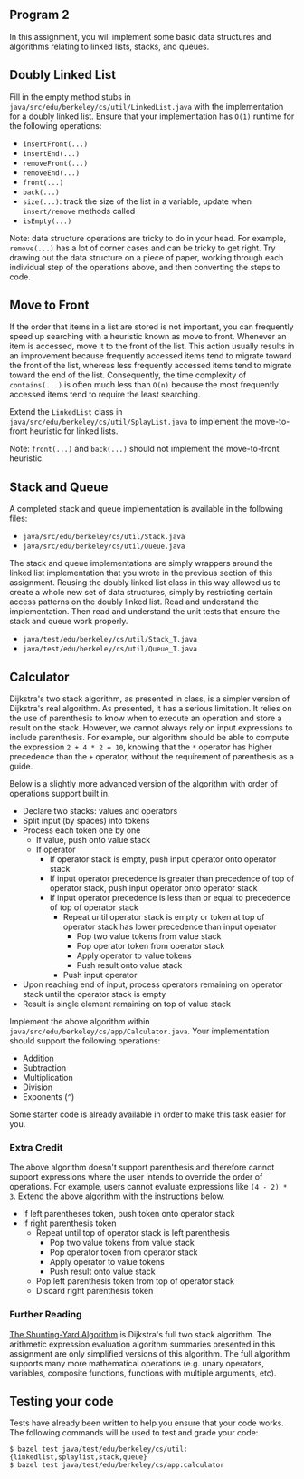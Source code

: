 Program 2
---------
In this assignment, you will implement some basic data structures and algorithms relating to linked
lists, stacks, and queues.

Doubly Linked List
------------------
Fill in the empty method stubs in `java/src/edu/berkeley/cs/util/LinkedList.java` with the
implementation for a doubly linked list. Ensure that your implementation has `O(1)` runtime for the
following operations:

- `insertFront(...)`
- `insertEnd(...)`
- `removeFront(...)`
- `removeEnd(...)`
- `front(...)`
- `back(...)`
- `size(...)`: track the size of the list in a variable, update when `insert/remove` methods called
- `isEmpty(...)`

Note: data structure operations are tricky to do in your head. For example, `remove(...)` has a lot
of corner cases and can be tricky to get right. Try drawing out the data structure on a piece of
paper, working through each individual step of the operations above, and then converting the steps
to code.

Move to Front
-------------
If the order that items in a list are stored is not important, you can frequently speed up searching
with a heuristic known as move to front. Whenever an item is accessed, move it to the front of the
list. This action usually results in an improvement because frequently accessed items tend to
migrate toward the front of the list, whereas less frequently accessed items tend to migrate toward
the end of the list. Consequently, the time complexity of `contains(...)` is often much less than
`O(n)` because the most frequently accessed items tend to require the least searching.

Extend the `LinkedList` class in `java/src/edu/berkeley/cs/util/SplayList.java` to implement the
move-to-front heuristic for linked lists.

Note: `front(...)` and `back(...)` should not implement the move-to-front heuristic.

Stack and Queue
---------------
A completed stack and queue implementation is available in the following files:

- `java/src/edu/berkeley/cs/util/Stack.java`
- `java/src/edu/berkeley/cs/util/Queue.java`

The stack and queue implementations are simply wrappers around the linked list implementation that
you wrote in the previous section of this assignment. Reusing the doubly linked list class in this
way allowed us to create a whole new set of data structures, simply by restricting certain access
patterns on the doubly linked list. Read and understand the implementation. Then read and understand
the unit tests that ensure the stack and queue work properly.

- `java/test/edu/berkeley/cs/util/Stack_T.java`
- `java/test/edu/berkeley/cs/util/Queue_T.java`

Calculator
----------
Dijkstra's two stack algorithm, as presented in class, is a simpler version of Dijkstra's real
algorithm. As presented, it has a serious limitation. It relies on the use of parenthesis to know
when to execute an operation and store a result on the stack. However, we cannot always rely on
input expressions to include parenthesis. For example, our algorithm should be able to compute the
expression `2 + 4 * 2 = 10`, knowing that the `*` operator has higher precedence than the `+`
operator, without the requirement of parenthesis as a guide.

Below is a slightly more advanced version of the algorithm with order of operations support built
in.

- Declare two stacks: values and operators
- Split input (by spaces) into tokens
- Process each token one by one
  - If value, push onto value stack
  - If operator
    - If operator stack is empty, push input operator onto operator stack
    - If input operator precedence is greater than precedence of top of operator stack, push input
      operator onto operator stack
    - If input operator precedence is less than or equal to precedence of top of operator stack
      - Repeat until operator stack is empty or token at top of operator stack has lower precedence
        than input operator
        - Pop two value tokens from value stack
        - Pop operator token from operator stack
        - Apply operator to value tokens
        - Push result onto value stack
      - Push input operator
- Upon reaching end of input, process operators remaining on operator stack until the operator stack
  is empty
- Result is single element remaining on top of value stack

Implement the above algorithm within `java/src/edu/berkeley/cs/app/Calculator.java`. Your
implementation should support the following operations:

- Addition
- Subtraction
- Multiplication
- Division
- Exponents (`^`)

Some starter code is already available in order to make this task easier for you.

### Extra Credit
The above algorithm doesn't support parenthesis and therefore cannot support expressions where the
user intends to override the order of operations. For example, users cannot evaluate expressions
like `(4 - 2) * 3`. Extend the above algorithm with the instructions below.

- If left parentheses token, push token onto operator stack
- If right parenthesis token
  - Repeat until top of operator stack is left parenthesis
    - Pop two value tokens from value stack
    - Pop operator token from operator stack
    - Apply operator to value tokens
    - Push result onto value stack
  - Pop left parenthesis token from top of operator stack
  - Discard right parenthesis token

### Further Reading
[The Shunting-Yard Algorithm](https://en.wikipedia.org/wiki/Shunting-yard_algorithm) is Dijkstra's
full two stack algorithm. The arithmetic expression evaluation algorithm summaries presented in this
assignment are only simplified versions of this algorithm. The full algorithm supports many more
mathematical operations (e.g. unary operators, variables, composite functions, functions with
multiple arguments, etc).

Testing your code
-----------------
Tests have already been written to help you ensure that your code works. The following commands will
be used to test and grade your code:

    $ bazel test java/test/edu/berkeley/cs/util:{linkedlist,splaylist,stack,queue}
    $ bazel test java/test/edu/berkeley/cs/app:calculator
